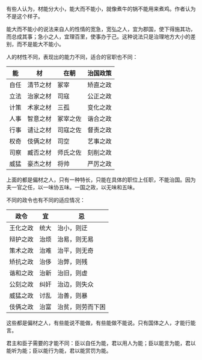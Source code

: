 有些人认为，材能分大小，能大而不能小，就像煮牛的锅不能用来煮鸡。作者认为不是这个样子。

能大而不能小的说法来自人的性情的宽急，宽弘之人，宜为郡国，使下得施其功，而总成其事；急小之人，宜理百里，使事办于己。这种说法只是治理地方大小的差别，而不是能大不能小。

人的材性不同，表现出的能力不同，适合的官职也不同：

| 能   | 材       | 在朝     | 治国政策 |
| ---- | -------- | -------- | -------- |
| 自任 | 清节之材 | 冢宰     | 矫直之政 |
| 立法 | 治家之材 | 司寇     | 公正之政 |
| 计策 | 术家之材 | 三孤     | 变化之政 |
| 人事 | 智意之材 | 冢宰之佐 | 谐合之政 |
| 行事 | 谴让之材 | 司寇之佐 | 督责之政 |
| 权奇 | 伎俩之材 | 司空     | 艺事之政 |
| 司察 | 臧否之材 | 师氏之佐 | 刻削之政 |
| 威猛 | 豪杰之材 | 将帅     | 严厉之政 |

上面的都是偏材之人，只有一种特长，只能在具体的职位上任职，不能治国。因为夫一官之任，以一味协五味。一国之政，以无味和五味。

不同的政令也有不同的适应情况：

| 政令     | 宜   | 忌               |
| -------- | ---- | ---------------- |
| 王化之政 | 统大 | 治小，则迂       |
| 辩护之政 | 治烦 | 治易，则无易     |
| 策术之政 | 治难 | 治平，则无奇     |
| 矫抗之政 | 治侈 | 治弊，则残       |
| 谐和之政 | 治新 | 治旧，则虚       |
| 公刻之政 | 纠奸 | 治边，则失众     |
| 威猛之政 | 讨乱 | 治善，则暴       |
| 伎俩之政 | 治富 | 治贫，则劳而下困 |

这些都是偏材之人，有些能说不能做，有些能做不能说。只有国体之人，才能行能言。

君主和臣子需要的才能不同：臣以自任为能，君以用人为能；臣以能言为能，君以能听为能；臣以能行为能，君以能赏罚为能。

